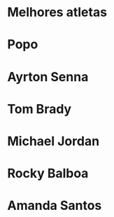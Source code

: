 # Melhores atletas
# Popo
# Ayrton Senna
# Tom Brady
# Michael Jordan
# Rocky Balboa
# Amanda Santos
